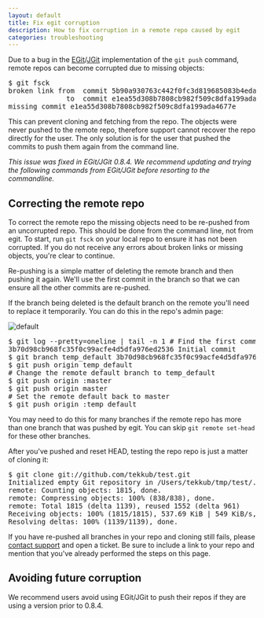 ```yaml
---
layout: default
title: Fix egit corruption
description: How to fix corruption in a remote repo caused by egit
categories: troubleshooting
---
```


Due to a bug in the [EGit](http://eclipse.org/egit/)/[JGit](http://eclipse.org/jgit/) implementation of the `git push` command, remote repos can become corrupted due to missing objects:

<pre class="terminal">$ git fsck
broken link from  commit 5b90a930763c442f0fc3d819685083b4eda69f8e
              to  commit e1ea55d308b7808cb982f509c8dfa199ada4677e
missing commit e1ea55d308b7808cb982f509c8dfa199ada4677e</pre>

This can prevent cloning and fetching from the repo.  The objects were never pushed to the remote repo, therefore support cannot recover the repo directly for the user.  The only solution is for the user that pushed the commits to push them again from the command line.

_This issue was fixed in EGit/JGit 0.8.4.  We recommend updating and trying the following commands from EGit/JGit before resorting to the commandline._

Correcting the remote repo
--------------------------

To correct the remote repo the missing objects need to be re-pushed from an uncorrupted repo.  This should be done from the command line, not from egit.  To start, run `git fsck` on your local repo to ensure it has not been corrupted.  If you do not receive any errors about broken links or missing objects, you're clear to continue.

Re-pushing is a simple matter of deleting the remote branch and then pushing it again.  We'll use the first commit in the branch so that we can ensure all the other commits are re-pushed.

If the branch being deleted is the default branch on the remote you'll need to replace it temporarily.  You can do this in the repo's admin page:

![default](http://img.skitch.com/20100203-jm7pty6kf1c72yfksunyf5g5n9.jpg)

<pre class="terminal">$ git log --pretty=oneline | tail -n 1 <span class="comment"># Find the first commit</span>
3b70d98cb968fc35f0c99acfe4d5dfa976ed2536 Initial commit
$ git branch temp_default 3b70d98cb968fc35f0c99acfe4d5dfa976ed2536
$ git push origin temp_default
<span class="comment"># Change the remote default branch to temp_default</span>
$ git push origin :master
$ git push origin master
<span class="comment"># Set the remote default back to master</span>
$ git push origin :temp_default</pre>

You may need to do this for many branches if the remote repo has more than one branch that was pushed by egit.  You can skip `git remote set-head` for these other branches.

After you've pushed and reset HEAD, testing the repo repo is just a matter of cloning it:

<pre class="terminal">$ git clone git://github.com/tekkub/test.git
Initialized empty Git repository in /Users/tekkub/tmp/test/.git/
remote: Counting objects: 1815, done.
remote: Compressing objects: 100% (838/838), done.
remote: Total 1815 (delta 1139), reused 1552 (delta 961)
Receiving objects: 100% (1815/1815), 537.69 KiB | 549 KiB/s, done.
Resolving deltas: 100% (1139/1139), done.</pre>

If you have re-pushed all branches in your repo and cloning still fails, please [contact support](http://support.github.com) and open a ticket.  Be sure to include a link to your repo and mention that you've already performed the steps on this page.

Avoiding future corruption
--------------------------

We recommend users avoid using EGit/JGit to push their repos if they are using a version prior to 0.8.4.